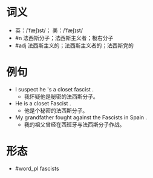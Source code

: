 # 词义
- 英：/ˈfæʃɪst/； 美：/ˈfæʃɪst/
- #n 法西斯分子；法西斯主义者；极右分子
- #adj 法西斯主义的；法西斯主义者的；法西斯党的
# 例句
- I suspect he 's a closet fascist .
	- 我怀疑他是秘密的法西斯分子。
- He is a closet Fascist .
	- 他是个秘密的法西斯分子。
- My grandfather fought against the Fascists in Spain .
	- 我的祖父曾经在西班牙与法西斯分子作战。
# 形态
- #word_pl fascists
